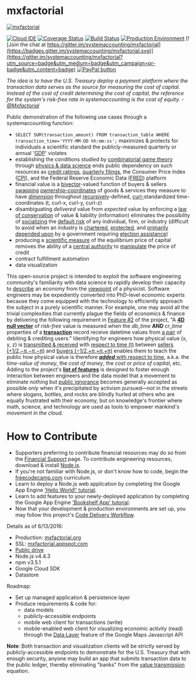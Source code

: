 # mxfactorial
[![mxfactorial](https://cloud.githubusercontent.com/assets/12200465/12700510/1a48b412-c79b-11e5-901f-4f26965dd017.png)](http://www.systemaccounting.org/math_identity)

[![Cloud IDE](https://img.shields.io/badge/Cloud%20IDE-c9.io-blue.svg)](https://ide.c9.io/mxfactorial/mxfactorial) [![Coverage Status](https://coveralls.io/repos/systemaccounting/mxfactorial/badge.svg?branch=master&service=github)](https://coveralls.io/github/systemaccounting/mxfactorial?branch=master) [![Build Status](https://travis-ci.org/systemaccounting/mxfactorial.svg?branch=master)](https://travis-ci.org/systemaccounting/mxfactorial) [![Production Environment](https://img.shields.io/badge/PROD-gce-brightgreen.svg)](https://mxfactorial.appspot.com/) [![Join the chat at https://gitter.im/systemaccounting/mxfactorial](https://badges.gitter.im/systemaccounting/mxfactorial.svg)](https://gitter.im/systemaccounting/mxfactorial?utm_source=badge&utm_medium=badge&utm_campaign=pr-badge&utm_content=badge) [![PayPal button](https://img.shields.io/badge/donate-paypal-brightgreen.svg)](https://systemaccounting.nationbuilder.com/financial_endorsement)

*The idea is to have the U.S. Treasury deploy a payment platform where the transaction data serves as the source for measuring the cost of capital. Instead of the cost of credit determining the cost of capital, the reference for the system's risk-free rate in systemaccounting is the cost of equity. - [@Mxfactorial](https://twitter.com/mxfactorial)*

Public demonstration of the following use cases through a systemaccounting function:
* `SELECT SUM(transaction_amount) FROM transaction_table WHERE transaction_time='YYYY-MM-DD hh:mm:ss';` maximizes & protects for individuals a scientific standard the publicly-measured quarterly or annual '[GDP](https://en.wikipedia.org/wiki/Gross_domestic_product)' violates
* establishing the conditions studied by [combinatorial game theory](https://en.wikipedia.org/wiki/Combinatorial_game_theory) through [physics & data science](http://www.systemaccounting.org/physics_of_value) ends public dependency on such resources as [credit ratings](https://en.wikipedia.org/wiki/Bond_credit_rating), [quarterly filings](https://en.wikipedia.org/wiki/Form_10-Q), the Consumer Price Index ([CPI](https://en.wikipedia.org/wiki/Consumer_price_index)), and the Federal Reserve Economic Data ([FRED](https://en.wikipedia.org/wiki/Federal_Reserve_Economic_Data)) platform
* financial value is a [bivector](https://en.wikipedia.org/wiki/Bivector)-valued function of buyers & sellers [swapping](https://en.wikipedia.org/wiki/Position_(vector)#Derivatives_of_position) [ownership-coordinates](https://en.wikipedia.org/wiki/Bipolar_coordinates) of goods & services they measure to have *[dimension](https://en.wikipedia.org/wiki/Physical_quantity)* throughout [recursively](https://en.wikipedia.org/wiki/Recurrence_relation)-defined, [curl-](https://en.wikipedia.org/wiki/Curl_(mathematics))standardized time-coordinates (t, curl-x, curl-y, curl-z)
* disambiguating *delivered* value from *expected* value by enforcing a [law of conservation](https://en.wikipedia.org/wiki/Conservation_law) of value & liability (information) eliminates the possibility of [socializing](https://en.wikipedia.org/wiki/Externality#Negative) the [default risk](https://en.wikipedia.org/wiki/Liability_(financial_accounting)) of any individual, firm, or industry (difficult to avoid when an industry is [chartered](http://www.occ.gov/topics/licensing/index-licensing.html), [protected](https://en.wikipedia.org/wiki/Bailout), and [primarily depended upon](http://www.opensecrets.org/industries./) by a government requiring [election assistance](https://en.wikipedia.org/wiki/Collusion))
* producing a [scientific measure](http://www.systemaccounting.org/how_does_systemaccounting_produce_a_scientific_measure_of_the_cost_of_capital) of the equilibrium price of capital removes the ability of a [central authority](https://en.wikipedia.org/wiki/Central_bank) to [manipulate](https://en.wikipedia.org/wiki/Federal_funds_rate) the price of credit
* contract fulfillment automation
* data visualization

This open-source project is intended to exploit the software engineering community's familiarity with data science to rapidly develop their capacity to [describe](https://en.wikipedia.org/wiki/Conformal_geometric_algebra) an economy from the [viewpoint](https://en.wikipedia.org/wiki/Versor) of a physicist. Software engineers may be expediently converted into PhD-level economic experts because they come equipped with the technology to efficiently approach the subject in a purely scientific manner. For example, one may avoid all the trivial complexities that currently plague the fields of economics & finance by delivering the following requirement in [Feature #2](https://github.com/systemaccounting/mxfactorial/issues/2) of the project, "A **[4D null vector](https://en.wikipedia.org/wiki/Minkowski_space#Causal_structure)** of *risk-free* value is measured when the *db_time* **AND** *cr_time* properties of a **[transaction](https://en.wikipedia.org/wiki/Action_(physics))** record receive datetime values from [a pair](https://en.wikipedia.org/wiki/Spacetime_algebra#Spacetime_split) of debiting & crediting users." Identifying for engineers how physical value (x, y, z) is [transmitted & received](https://en.wikipedia.org/wiki/Hodge_dual#Four_dimensions) with [respect to time (t)](https://en.wikipedia.org/wiki/Angular_frequency) between [sellers (+1/2,−π,−π,−π)](https://en.wikipedia.org/wiki/Bivector#Spacetime_rotations) and [buyers (−1/2,+π,+π,+π)](https://en.wikipedia.org/wiki/Improper_rotation) enables them to teach the public how physical value is therefore [***added*** with respect to time](https://en.wikipedia.org/wiki/Divergence_theorem), a.k.a. the *time-value of money*, the *cost of money*, the *cost* or *price of capital*, etc. Adding to the project's **[list of features](https://github.com/systemaccounting/mxfactorial/issues?q=is%3Aissue+is%3Apublic+sort%3Acreated-asc)** is designed to foster enough interaction between engineers and the data model that a movement to eliminate nothing but [public ignorance](https://en.wikipedia.org/wiki/Pareto_efficiency) becomes generally accepted as possible *only* when it's precipitated by activism pursued—not in the streets where slogans, bottles, and rocks are blindly hurled at others who are equally frustrated with their economy, but on knowledge's frontier where math, science, and technology are used as tools to empower mankind's *movement in the cloud*.

# How to Contribute
* Supporters preferring to contribute financial resources may do so from the [Financial Support](https://systemaccounting.nationbuilder.com/financial_endorsement) page. To contribute engineering resources, download & install [Node.js](https://nodejs.org/en/download/).
* If you're not familiar with Node.js, or don't know how to code, begin the [freecodecamp.com](https://www.freecodecamp.com/) curriculum.
* Learn to deploy a Node.js web application by completing the Google App Engine ['Hello World!' tutorial](https://cloud.google.com/nodejs/getting-started/hello-world).
* Learn to add features to your newly-deployed application by completing the Google App Engine ['Bookshelf App' tutorial](https://cloud.google.com/nodejs/getting-started/tutorial-app).
* Now that your development & production environments are set up, you may follow this project's [Code Delivery Workflow](https://github.com/systemaccounting/mxfactorial/wiki/Code-Delivery-Workflow).
 
Details as of 6/13/2016:
- Production: [mxfactorial.org](http://mxfactorial.org/)
- SSL: [mxfactorial.appspot.com](https://mxfactorial.appspot.com/)
- [Public drive](https://drive.google.com/drive/folders/0B9xlXsaN9dVQWkJERUxNRVZQVWc)
- Node.js v4.4.3
- npm v3.5.1
- Google Cloud SDK
- Datastore

Roadmap:
* Set up managed application & persistence layer
* Produce requirements & code for:
  * data models
  * publicly-accessible endpoints
  * mobile web client for transactions (write) 
  * mobile-enabled web client for visualizing economic activity (read) through the [Data Layer](https://developers.google.com/maps/documentation/javascript/datalayer) feature of the Google Maps Javascript API

**Note**: Both transaction and visualization clients will be strictly served by publicly-accessible endpoints to demonstrate for the U.S. Treasury that with enough security, anyone may build an app that submits transaction data to the public ledger, thereby eliminating "banks" from the [value transmission](http://www.systemaccounting.org/what_is_money) equation.
